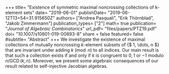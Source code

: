 +++
title= "Existence of symmetric maximal noncrossing collections of k-element sets"
date= "2019-06-01"
publishDate= "2019-06-12T13=54=31.915650Z"
authors= ["Andrea Pasquali", "Erik Thörnblad", "Jakob Zimmermann"]
publication_types= ["2"]
math= true
publication= "*Journal of Algebraic Combinatorics*"
url_pdf= "files/papers/PTZ19.pdf"
doi= "10.1007/s10801-019-00893-8"
share = false
featured= false
#subtitle= "Abstract"
+++
We investigate the existence of maximal collections of mutually noncrossing $k$-element subsets of {$ 1, \dots, n $} that are invariant under adding $k\pmod n$ to all indices. Our main result is that such a collection exists if and only if $k$ is congruent to $0, 1$ or $-1$ modulo
  $n/\operatorname{GCD}(k,n)$. Moreover, we present some algebraic consequences of our result related to self-injective Jacobian algebras.
